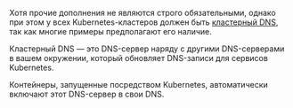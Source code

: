 
Хотя прочие дополнения не являются строго обязательными, однако при этом у всех Kubernetes-кластеров должен быть [кластерный DNS](https://kubernetes.io/docs/concepts/services-networking/dns-pod-service/), так как многие примеры предполагают его наличие.

Кластерный DNS — это DNS-сервер наряду с другими DNS-серверами в вашем окружении, который обновляет DNS-записи для сервисов Kubernetes.

Контейнеры, запущенные посредством Kubernetes, автоматически включают этот DNS-сервер в свои DNS.

